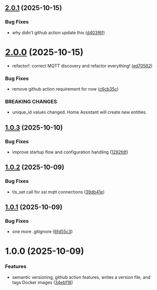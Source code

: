 ## [2.0.1](https://github.com/weirdtangent/govee2mqtt/compare/v2.0.0...v2.0.1) (2025-10-15)


### Bug Fixes

* why didn't github action update this ([d403f6f](https://github.com/weirdtangent/govee2mqtt/commit/d403f6f4dd767d75009441993c6bcd2b14f737b2))

# [2.0.0](https://github.com/weirdtangent/govee2mqtt/compare/v1.0.3...v2.0.0) (2025-10-15)


* refactor!: correct MQTT discovery and refactor everything! ([ed70562](https://github.com/weirdtangent/govee2mqtt/commit/ed70562154d158e8d260acd3a47d1778b12fe014))


### Bug Fixes

* remove github action requirement for now ([c6cb35c](https://github.com/weirdtangent/govee2mqtt/commit/c6cb35cd76445a5af5d680244f34953050602990))


### BREAKING CHANGES

* unique_id values changed. Home Assistant will create new entities.

## [1.0.3](https://github.com/weirdtangent/govee2mqtt/compare/v1.0.2...v1.0.3) (2025-10-10)


### Bug Fixes

* improve startup flow and configuration handling ([1292fdf](https://github.com/weirdtangent/govee2mqtt/commit/1292fdf5767a12dc57263088c3067f2c86253417))

## [1.0.2](https://github.com/weirdtangent/govee2mqtt/compare/v1.0.1...v1.0.2) (2025-10-09)


### Bug Fixes

* tls_set call for ssl mqtt connections ([39db41e](https://github.com/weirdtangent/govee2mqtt/commit/39db41eed4d7e0810300eda9f09166c0fd35edf4))

## [1.0.1](https://github.com/weirdtangent/govee2mqtt/compare/v1.0.0...v1.0.1) (2025-10-09)


### Bug Fixes

* one more .gitignore ([6fd55c3](https://github.com/weirdtangent/govee2mqtt/commit/6fd55c3ff4c58de95473b02ef2298356c20e6085))

# 1.0.0 (2025-10-09)


### Features

* semantic versioning, github action features, writes a version file, and tags Docker images ([34ebf18](https://github.com/weirdtangent/govee2mqtt/commit/34ebf18945f39667ea2317e58e8cd5d8a5c33ede))
